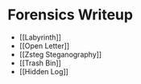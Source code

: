 # Forensics Writeup
- [[Labyrinth]] 
- [[Open Letter]] 
- [[Zsteg Steganography]] 
- [[Trash Bin]] 
- [[Hidden Log]]
